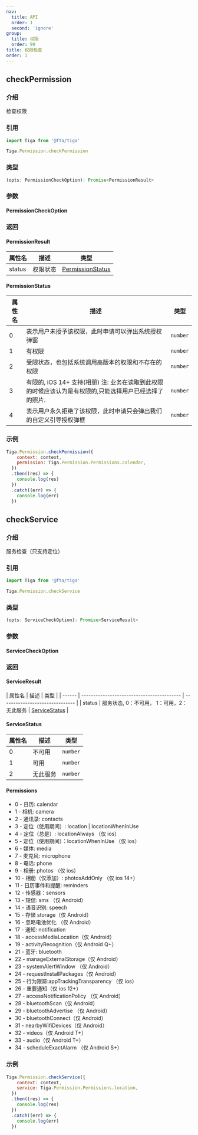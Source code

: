 ```yaml
---
nav:
  title: API
  order: 1
  second: 'ignore'
group:
  title: 权限
  order: 90
title: 权限检查
order: 1
---
```


## checkPermission
<Platform name="permission" version="1.0.0"></Platform>

### 介绍
检查权限

### 引用

```jsx | pure
import Tiga from '@fta/tiga'

Tiga.Permission.checkPermission
```

### 类型

```jsx | pure
(opts: PermissionCheckOption): Promise<PermissionResult>
```

### 参数
#### PermissionCheckOption
<API id="Permission_PermissionCheckProps"></API>

### 返回
#### PermissionResult
<span id="PermissionResult"></span>

| 属性名 | 描述     | 类型                                  |
| ------ | -------- | ------------------------------------- |
| status | 权限状态 | [PermissionStatus](#PermissionStatus) |

#### PermissionStatus

<span id='PermissionStatus'></span>

| 属性名 | 描述                                                                                                    | 类型     |
| ------ | ------------------------------------------------------------------------------------------------------- | -------- |
| 0      | 表示用户未授予该权限，此时申请可以弹出系统授权弹窗                                                      | `number` |
| 1      | 有权限                                                                                                  | `number` |
| 2      | 受限状态，也包括系统调用高版本的权限和不存在的权限                                                      | `number` |
| 3      | 有限的, iOS 14+ 支持(相册) 注: 业务在读取到此权限的时候应该认为是有权限的,只能选择用户已经选择了的照片. | `number` |
| 4      | 表示用户永久拒绝了该权限，此时申请只会弹出我们的自定义引导授权弹框                                      | `number` |

### 示例

```jsx | pure
Tiga.Permission.checkPermission({
    context: context,
    permission: Tiga.Permission.Permissions.calendar,
  })
  .then((res) => {
    console.log(res)
  })
  .catch((err) => {
    console.log(err)
  })
```


## checkService
<Platform name="permission" version="1.0.0"></Platform>

### 介绍

服务检查（只支持定位）

### 引用

```jsx | pure
import Tiga from '@fta/tiga'

Tiga.Permission.checkService
```

### 类型

```jsx | pure
(opts: ServiceCheckOption): Promise<ServiceResult>
```

### 参数
#### ServiceCheckOption
<API id="Permission_ServiceCheckOptionProps"></API>

### 返回
#### ServiceResult
<span id="ServiceResult"></span>
| 属性名 | 描述                                       | 类型                            |
| ------ | ------------------------------------------ | ------------------------------- |
| status | 服务状态, 0：不可用， 1：可用，2：无此服务 | [ServiceStatus](#ServiceStatus) |

#### ServiceStatus

<span id='ServiceStatus'></span>

| 属性名 | 描述     | 类型     |
| ------ | -------- | -------- |
| 0      | 不可用   | `number` |
| 1      | 可用     | `number` |
| 2      | 无此服务 | `number` |

#### Permissions
<span id='Permissions'></span>
- 0 - 日历: calendar
- 1 - 相机: camera
- 2 - 通讯录: contacts
- 3 - 定位（使用期间）: location | locationWhenInUse
- 4 - 定位（总是）: locationAlways （仅 ios）
- 5 - 定位（使用期间）：locationWhenInUse （仅 ios）
- 6 - 媒体: media
- 7 - 麦克风: microphone
- 8 - 电话: phone
- 9 - 相册: photos （仅 ios）
- 10 - 相册（仅添加）: photosAddOnly （仅 ios 14+）
- 11 - 日历事件和提醒: reminders
- 12 - 传感器：sensors
- 13 - 短信: sms （仅 Android）
- 14 - 语音识别: speech
- 15 - 存储 storage（仅 Android）
- 16 - 忽略电池优化 （仅 Android）
- 17 - 通知: notification
- 18 - accessMediaLocation（仅 Android）
- 19 - activityRecognition（仅 Android Q+）
- 21 - 蓝牙: bluetooth
- 22 - manageExternalStorage（仅 Android）
- 23 - systemAlertWindow （仅 Android）
- 24 - requestInstallPackages（仅 Android）
- 25 - 行为跟踪:appTrackingTransparency （仅 ios）
- 26 - 重要通知（仅 ios 12+）
- 27 - accessNotificationPolicy （仅 Android）
- 28 - bluetoothScan（仅 Android）
- 29 - bluetoothAdvertise （仅 Android）
- 30 - bluetoothConnect（仅 Android）
- 31 - nearbyWifiDevices（仅 Android）
- 32 - videos（仅 Android T+）
- 33 - audio（仅 Android T+）
- 34 - scheduleExactAlarm （仅 Android S+）

### 示例

```jsx | pure
Tiga.Permission.checkService({
    context: context,
    service: Tiga.Permission.Permissions.location,
  })
  .then((res) => {
    console.log(res)
  })
  .catch((err) => {
    console.log(err)
  })
```
